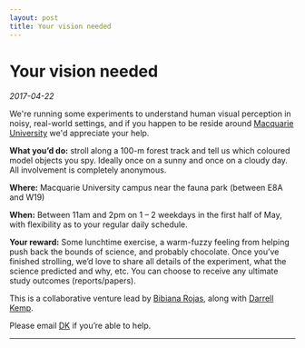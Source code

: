 ```yaml
---
layout: post
title: Your vision needed
---
```


# Your vision needed
*2017-04-22*

We're running some experiments to understand human visual perception in noisy, real-world settings, and if you happen to be reside around [Macquarie University](ww.mq.edu.au) we'd appreciate your help.

**What you’d do:** stroll along a 100-m forest track and tell us which coloured model objects you spy. Ideally once on a sunny and once on a cloudy day. All involvement is completely anonymous.

**Where:** Macquarie University campus near the fauna park (between E8A and W19)

**When:** Between 11am and 2pm on 1 – 2 weekdays in the first half of May, with flexibility as to your regular daily schedule.

**Your reward:** Some lunchtime exercise, a warm-fuzzy feeling from helping push back the bounds of science, and probably chocolate. Once you’ve finished strolling, we’d love to share all details of the experiment, what the science predicted and why, etc. You can choose to receive any ultimate study outcomes (reports/papers).

This is a collaborative venture lead by [Bibiana Rojas](https://bibianarojas.co), along with [Darrell Kemp](www.evolutionaryecologymq.com).

Please email [DK](mailto:darrell.kemp@mq.edu.au) if you’re able to help.

---------------------------------------------------------------------------------